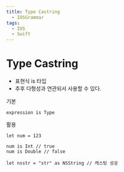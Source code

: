 ```yaml
---
title: Type Castring
  - IOSGrammar
tags:
  - IOS
  - Swift
---
```


# Type Castring
- 표현식 is 타입
- 추후 다형성과 연관되서 사용할 수 있다.

기본
~~~
expression is Type
~~~

활용
~~~
let num = 123

num is Int // true
num is Double // false

let nsstr = "str" as NSString // 캐스팅 성공
~~~

 